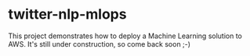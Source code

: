 # twitter-nlp-mlops

This project demonstrates how to deploy a Machine Learning solution to AWS. It's still under construction, so come back soon ;-) 

